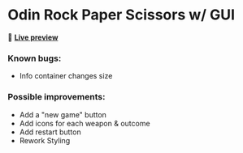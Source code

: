 # Odin Rock Paper Scissors w/ GUI

👾 [**Live preview**](https://dostendite.github.io/odin-rock-paper-scissors/)

### Known bugs:
- Info container changes size

### Possible improvements:
- Add a "new game" button
- Add icons for each weapon & outcome
- Add restart button
- Rework Styling
